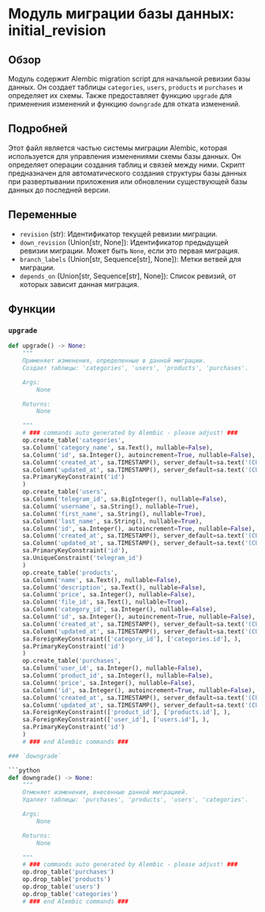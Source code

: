 # Модуль миграции базы данных: initial_revision

## Обзор

Модуль содержит Alembic migration script для начальной ревизии базы данных. Он создает таблицы `categories`, `users`, `products` и `purchases` и определяет их схемы. Также предоставляет функцию `upgrade` для применения изменений и функцию `downgrade` для отката изменений.

## Подробней

Этот файл является частью системы миграции Alembic, которая используется для управления изменениями схемы базы данных.  Он определяет операции создания таблиц и связей между ними. Скрипт предназначен для автоматического создания структуры базы данных при развертывании приложения или обновлении существующей базы данных до последней версии.

## Переменные

- `revision` (str): Идентификатор текущей ревизии миграции.
- `down_revision` (Union[str, None]): Идентификатор предыдущей ревизии миграции. Может быть `None`, если это первая миграция.
- `branch_labels` (Union[str, Sequence[str], None]): Метки ветвей для миграции.
- `depends_on` (Union[str, Sequence[str], None]): Список ревизий, от которых зависит данная миграция.

## Функции

### `upgrade`

```python
def upgrade() -> None:
    """
    Применяет изменения, определенные в данной миграции.
    Создает таблицы: 'categories', 'users', 'products', 'purchases'.

    Args:
        None

    Returns:
        None

    """
    # ### commands auto generated by Alembic - please adjust! ###
    op.create_table('categories',
    sa.Column('category_name', sa.Text(), nullable=False),
    sa.Column('id', sa.Integer(), autoincrement=True, nullable=False),
    sa.Column('created_at', sa.TIMESTAMP(), server_default=sa.text('(CURRENT_TIMESTAMP)'), nullable=False),
    sa.Column('updated_at', sa.TIMESTAMP(), server_default=sa.text('(CURRENT_TIMESTAMP)'), nullable=False),
    sa.PrimaryKeyConstraint('id')
    )
    op.create_table('users',
    sa.Column('telegram_id', sa.BigInteger(), nullable=False),
    sa.Column('username', sa.String(), nullable=True),
    sa.Column('first_name', sa.String(), nullable=True),
    sa.Column('last_name', sa.String(), nullable=True),
    sa.Column('id', sa.Integer(), autoincrement=True, nullable=False),
    sa.Column('created_at', sa.TIMESTAMP(), server_default=sa.text('(CURRENT_TIMESTAMP)'), nullable=False),
    sa.Column('updated_at', sa.TIMESTAMP(), server_default=sa.text('(CURRENT_TIMESTAMP)'), nullable=False),
    sa.PrimaryKeyConstraint('id'),
    sa.UniqueConstraint('telegram_id')
    )
    op.create_table('products',
    sa.Column('name', sa.Text(), nullable=False),
    sa.Column('description', sa.Text(), nullable=False),
    sa.Column('price', sa.Integer(), nullable=False),
    sa.Column('file_id', sa.Text(), nullable=True),
    sa.Column('category_id', sa.Integer(), nullable=False),
    sa.Column('id', sa.Integer(), autoincrement=True, nullable=False),
    sa.Column('created_at', sa.TIMESTAMP(), server_default=sa.text('(CURRENT_TIMESTAMP)'), nullable=False),
    sa.Column('updated_at', sa.TIMESTAMP(), server_default=sa.text('(CURRENT_TIMESTAMP)'), nullable=False),
    sa.ForeignKeyConstraint(['category_id'], ['categories.id'], ),
    sa.PrimaryKeyConstraint('id')
    )
    op.create_table('purchases',
    sa.Column('user_id', sa.Integer(), nullable=False),
    sa.Column('product_id', sa.Integer(), nullable=False),
    sa.Column('price', sa.Integer(), nullable=False),
    sa.Column('id', sa.Integer(), autoincrement=True, nullable=False),
    sa.Column('created_at', sa.TIMESTAMP(), server_default=sa.text('(CURRENT_TIMESTAMP)'), nullable=False),
    sa.Column('updated_at', sa.TIMESTAMP(), server_default=sa.text('(CURRENT_TIMESTAMP)'), nullable=False),
    sa.ForeignKeyConstraint(['product_id'], ['products.id'], ),
    sa.ForeignKeyConstraint(['user_id'], ['users.id'], ),
    sa.PrimaryKeyConstraint('id')
    )
    # ### end Alembic commands ###

### `downgrade`

```python
def downgrade() -> None:
    """
    Отменяет изменения, внесенные данной миграцией.
    Удаляет таблицы: 'purchases', 'products', 'users', 'categories'.

    Args:
        None

    Returns:
        None

    """
    # ### commands auto generated by Alembic - please adjust! ###
    op.drop_table('purchases')
    op.drop_table('products')
    op.drop_table('users')
    op.drop_table('categories')
    # ### end Alembic commands ###